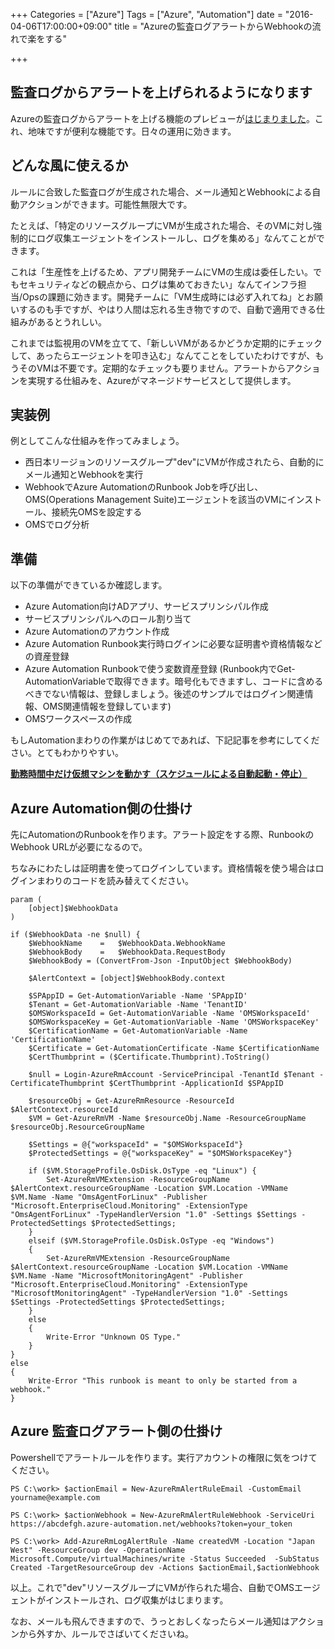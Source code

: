 +++
Categories = ["Azure"]
Tags = ["Azure", "Automation"]
date = "2016-04-06T17:00:00+09:00"
title = "Azureの監査ログアラートからWebhookの流れで楽をする"

+++

## 監査ログからアラートを上げられるようになります
Azureの監査ログからアラートを上げる機能のプレビューが[はじまりました](https://azure.microsoft.com/ja-jp/blog/new-features-for-azure-alerts-and-autoscale/)。これ、地味ですが便利な機能です。日々の運用に効きます。

## どんな風に使えるか
ルールに合致した監査ログが生成された場合、メール通知とWebhookによる自動アクションができます。可能性無限大です。

たとえば、「特定のリソースグループにVMが生成された場合、そのVMに対し強制的にログ収集エージェントをインストールし、ログを集める」なんてことができます。

これは「生産性を上げるため、アプリ開発チームにVMの生成は委任したい。でもセキュリティなどの観点から、ログは集めておきたい」なんてインフラ担当/Opsの課題に効きます。開発チームに「VM生成時には必ず入れてね」とお願いするのも手ですが、やはり人間は忘れる生き物ですので、自動で適用できる仕組みがあるとうれしい。

これまでは監視用のVMを立てて、「新しいVMがあるかどうか定期的にチェックして、あったらエージェントを叩き込む」なんてことをしていたわけですが、もうそのVMは不要です。定期的なチェックも要りません。アラートからアクションを実現する仕組みを、Azureがマネージドサービスとして提供します。

## 実装例
例としてこんな仕組みを作ってみましょう。

* 西日本リージョンのリソースグループ"dev"にVMが作成されたら、自動的にメール通知とWebhookを実行
* WebhookでAzure AutomationのRunbook Jobを呼び出し、OMS(Operations Management Suite)エージェントを該当のVMにインストール、接続先OMSを設定する
* OMSでログ分析

## 準備
以下の準備ができているか確認します。

* Azure Automation向けADアプリ、サービスプリンシパル作成
* サービスプリンシパルへのロール割り当て
* Azure Automationのアカウント作成
* Azure Automation Runbook実行時ログインに必要な証明書や資格情報などの資産登録
* Azure Automation Runbookで使う変数資産登録 (Runbook内でGet-AutomationVariableで取得できます。暗号化もできますし、コードに含めるべきでない情報は、登録しましょう。後述のサンプルではログイン関連情報、OMS関連情報を登録しています)
* OMSワークスペースの作成

もしAutomationまわりの作業がはじめてであれば、下記記事を参考にしてください。とてもわかりやすい。

**[勤務時間中だけ仮想マシンを動かす（スケジュールによる自動起動・停止）](http://qiita.com/sengoku/items/1c3994ac8a2f0f0e88c5)**

## Azure Automation側の仕掛け
先にAutomationのRunbookを作ります。アラート設定をする際、RunbookのWebhook URLが必要になるので。

ちなみにわたしは証明書を使ってログインしています。資格情報を使う場合はログインまわりのコードを読み替えてください。

    param ( 
        [object]$WebhookData		  
    )

    if ($WebhookData -ne $null) {  
        $WebhookName    =   $WebhookData.WebhookName
        $WebhookBody    =   $WebhookData.RequestBody  
        $WebhookBody = (ConvertFrom-Json -InputObject $WebhookBody)
           
        $AlertContext = [object]$WebhookBody.context
        
        $SPAppID = Get-AutomationVariable -Name 'SPAppID'
	    $Tenant = Get-AutomationVariable -Name 'TenantID'
	    $OMSWorkspaceId = Get-AutomationVariable -Name 'OMSWorkspaceId'
        $OMSWorkspaceKey = Get-AutomationVariable -Name 'OMSWorkspaceKey'
	    $CertificationName = Get-AutomationVariable -Name 'CertificationName'
	    $Certificate = Get-AutomationCertificate -Name $CertificationName
	    $CertThumbprint = ($Certificate.Thumbprint).ToString()    
    
	    $null = Login-AzureRmAccount -ServicePrincipal -TenantId $Tenant -CertificateThumbprint $CertThumbprint -ApplicationId $SPAppID   
    
	    $resourceObj = Get-AzureRmResource -ResourceId $AlertContext.resourceId
        $VM = Get-AzureRmVM -Name $resourceObj.Name -ResourceGroupName $resourceObj.ResourceGroupName
    
        $Settings = @{"workspaceId" = "$OMSWorkspaceId"}
        $ProtectedSettings = @{"workspaceKey" = "$OMSWorkspaceKey"}
    
        if ($VM.StorageProfile.OsDisk.OsType -eq "Linux") {  
            Set-AzureRmVMExtension -ResourceGroupName $AlertContext.resourceGroupName -Location $VM.Location -VMName $VM.Name -Name "OmsAgentForLinux" -Publisher "Microsoft.EnterpriseCloud.Monitoring" -ExtensionType "OmsAgentForLinux" -TypeHandlerVersion "1.0" -Settings $Settings -ProtectedSettings $ProtectedSettings;
        }
        elseif ($VM.StorageProfile.OsDisk.OsType -eq "Windows")
        {
            Set-AzureRmVMExtension -ResourceGroupName $AlertContext.resourceGroupName -Location $VM.Location -VMName $VM.Name -Name "MicrosoftMonitoringAgent" -Publisher "Microsoft.EnterpriseCloud.Monitoring" -ExtensionType "MicrosoftMonitoringAgent" -TypeHandlerVersion "1.0" -Settings $Settings -ProtectedSettings $ProtectedSettings;
        }
	    else
	    {
		    Write-Error "Unknown OS Type."
	    }
    }
    else 
    {
        Write-Error "This runbook is meant to only be started from a webhook." 
    }
    
    
## Azure 監査ログアラート側の仕掛け
Powershellでアラートルールを作ります。実行アカウントの権限に気をつけてください。

    PS C:\work> $actionEmail = New-AzureRmAlertRuleEmail -CustomEmail yourname@example.com
    
    PS C:\work> $actionWebhook = New-AzureRmAlertRuleWebhook -ServiceUri https://abcdefgh.azure-automation.net/webhooks?token=your_token
    
    PS C:\work> Add-AzureRmLogAlertRule -Name createdVM -Location "Japan West" -ResourceGroup dev -OperationName Microsoft.Compute/virtualMachines/write -Status Succeeded  -SubStatus Created -TargetResourceGroup dev -Actions $actionEmail,$actionWebhook


以上。これで"dev"リソースグループにVMが作られた場合、自動でOMSエージェントがインストールされ、ログ収集がはじまります。


なお、メールも飛んできますので、うっとおしくなったらメール通知はアクションから外すか、ルールでさばいてくださいね。